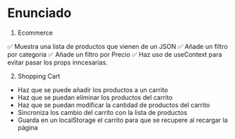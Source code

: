 # Enunciado

1. Ecommerce

✅ Muestra una lista de productos que vienen de un JSON
✅ Añade un filtro por categoria
✅ Añade un filtro por Precio
✅ Haz uso de useContext para evitar pasar los props inncesarias.

2. Shopping Cart

- Haz que se puede añadir los productos a un carrito
- Haz que se puedan eliminar los productos del carrito
- Haz que se puedan modificar la cantidad de productos del carrito
- Sincroniza los cambio del carrito con la lista de productos
- Guarda en un localStorage el carrito para que se recupere al recargar la página